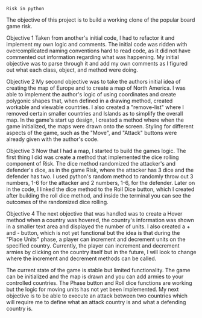     Risk in python 

The objective of this project is to build a working clone of the popular board game risk.

Objective 1
Taken from another's initial code, I had to refactor it and implement my own logic and comments.
The initial code was ridden with overcomplicated naming conventions hard to read code, as it did not
have commented out information regarding what was happening. My initial objective was to parse through it
and add my own comments as I figured out what each class, object, and method were doing. 

Objective 2
My second objective was to take the authors initial idea of creating the map of Europe and to create a 
map of North America. I was able to implement the author's logic of using coordinates and create polygonic 
shapes that, when defined in a drawing method, created workable and viewable countries. I also created a "remove-list" 
where I removed certain smaller countries and Islands as to simplify the overall map. In the game's start up design, I created a 
method where when the game initialized, the maps were drawn onto the screen. Styling for different aspects of the game, such as the 
"Move", and "Attack" buttons were already given with the author's code.

Objective 3
Now that I had a map, I started to build the games logic. The first thing I did was create a method that implemented 
the dice rolling component of Risk. The dice method randomized the attacker's and defender's dice, as in the game Risk, where
the attacker has 3 dice and the defender has two. I used python's random method to randomly throw out 3 numbers, 1-6 for the attacker 
and 2 numbers, 1-6, for the defender. Later on in the code, I linked the dice method to the Roll Dice button, which I created after 
building the roll dice method, and inside the terminal you can see the outcomes of the randomized dice rolling.

Objective 4
The next objective that was handled was to create a Hover method when a country was hovered, the country's information was shown in a
smaller text area and displayed the number of units. I also created a + and - button, which is not yet functional but the idea is that during
the "Place Units" phase, a player can increment and decrement units on the specified country. Currently, the player can increment and decrement armies
by clicking on the country itself but in the future, I will look to change where the increment and decrement methods can be called.

The current state of the game is stable but limited functionality. The game can be initialized and the map is drawn and you can add armies to your 
controlled countries. The Phase button and Roll dice functions are working but the logic for moving units has not yet been implemented. My next objective 
is to be able to execute an attack between two countries which will require me to define what an attack country is and what a defending country is.